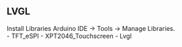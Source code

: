 
## LVGL
Install Libraries
Arduino IDE -> Tools -> Manage Libraries.  
    - TFT_eSPI
    - XPT2046_Touchscreen
    - Lvgl

```bash

```
